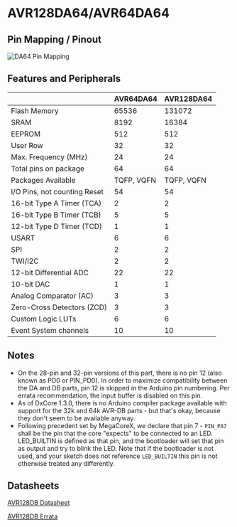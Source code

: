 # AVR128DA64/AVR64DA64
## Pin Mapping / Pinout
![DA64 Pin Mapping](DA64.png "Arduino Pin Mapping for DA64")

## Features and Peripherals
|                              | AVR64DA64  | AVR128DA64 |
|------------------------------|------------|------------|
| Flash Memory                 | 65536      | 131072     |
| SRAM                         | 8192       | 16384      |
| EEPROM                       | 512        | 512        |
| User Row                     | 32         | 32         |
| Max. Frequency (MHz)         | 24         | 24         |
| Total pins on package        | 64         | 64         |
| Packages Available           | TQFP, VQFN | TQFP, VQFN |
| I/O Pins, not counting Reset | 54         | 54         |
| 16-bit Type A Timer (TCA)    | 2          | 2          |
| 16-bit Type B Timer (TCB)    | 5          | 5          |
| 12-bit Type D Timer (TCD)    | 1          | 1          |
| USART                        | 6          | 6          |
| SPI                          | 2          | 2          |
| TWI/I2C                      | 2          | 2          |
| 12-bit Differential ADC      | 22         | 22         |
| 10-bit DAC                   | 1          | 1          |
| Analog Comparator (AC)       | 3          | 3          |
| Zero-Cross Detectors (ZCD)   | 3          | 3          |
| Custom Logic LUTs            | 6          | 6          |
| Event System channels        | 10         | 10         |

## Notes
* On the 28-pin and 32-pin versions of this part, there is no pin 12 (also known as PD0 or PIN_PD0). In order to maximize compatibility between the DA and DB parts, pin 12 is skipped in the Arduino pin numbering. Per errata recommendation, the input buffer is disabled on this pin.
* As of DxCore 1.3.0, there is no Arduino compiler package available with support for the 32k and 64k AVR-DB parts - but that's okay, because they don't seem to be available anyway.
* Following precedent set by MegaCoreX, we declare that pin 7 - `PIN_PA7` shall be the pin that the core "expects" to be connected to an LED. LED_BUILTIN is defined as that pin, and the bootloader will set that pin as output and try to blink the LED. Note that if the bootloader is not used, and your sketch does not reference `LED_BUILTIN` this pin is not otherwise treated any differently.

## Datasheets

[AVR128DB Datasheet](https://ww1.microchip.com/downloads/en/DeviceDoc/AVR128DB28-32-48-64-DataSheet-DS40002247A.pdf)

[AVR128DB Errata](https://ww1.microchip.com/downloads/en/DeviceDoc/AVR128DB28-32-48-64-SilConErrataClarif-DS80000915B.pdf)


